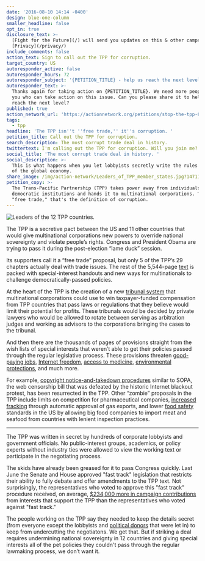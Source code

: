 ```yaml
---
date: '2016-08-10 14:14 -0400'
design: blue-one-column
smaller_headline: false
opt_in: true
disclosure_text: >-
  [Fight for the Future](/) will send you updates on this & other campaigns.
  [Privacy](/privacy/)
include_comments: false
action_text: Sign to call out the TPP for corruption.
target_country: US
autoresponder_active: false
autoresponder_hours: 72
autoresponder_subject: '{PETITION_TITLE} - help us reach the next level!'
autoresponder_text: >-
  Thanks again for taking action on {PETITION_TITLE}. We need more people like
  you who can take action on this issue. Can you please share it to help us
  reach the next level?
published: true
action_network_url: 'https://actionnetwork.org/petitions/stop-the-tpp-6/'
tags:
  - tpp
headline: 'The TPP isn''t ''free trade,'' it''s corruption. '
petition_title: Call out the TPP for corruption.
search_description: The most corrupt trade deal in history.
twittertext: I'm calling out the TPP for corruption. Will you join me?
social_title: 'The most corrupt trade deal in history. '
social_description: >-
  This is what happens when you let lobbyists secretly write the rules for 40%
  of the global economy.
share_image: /img/action-network/Leaders_of_TPP_member_states.jpg?1471112043599
petition_copy: >-
  The Trans-Pacific Partnership (TPP) takes power away from individuals and
  democratic institutions and hands it to multinational corporations. That's not
  "free trade," that's the definition of corruption.
---
```

![Leaders of the 12 TPP countries. ]({{site.baseurl}}/img/action-network/Leaders_of_TPP_member_states.jpg)

The TPP is a secretive pact between the US and 11 other countries that would give multinational corporations new powers to override national sovereignty and violate people’s rights. Congress and President Obama are trying to pass it during the post-election “lame duck” session. 

Its supporters call it a “free trade” proposal, but only 5 of the TPP’s 29 chapters actually deal with trade issues. The rest of the 5,544-page [text](https://ustr.gov/trade-agreements/free-trade-agreements/trans-pacific-partnership/tpp-full-text) is packed with special-interest handouts and new ways for multinationals to challenge democratically-passed policies.

At the heart of the TPP is the creation of a new [tribunal system](https://www.policyalternatives.ca/sites/default/files/uploads/publications/National%20Office/2016/06/Foreign_Investor_Protections_TPP.pdf) that multinational corporations could use to win taxpayer-funded compensation from TPP countries that pass laws or regulations that they believe would limit their potential for profits. These tribunals would be decided by private lawyers who would be allowed to rotate between serving as arbitration judges and working as advisors to the corporations bringing the cases to the tribunal. 

And then there are the thousands of pages of provisions straight from the wish lists of special interests that weren’t able to get their policies passed through the regular legislative process. These provisions threaten [good-paying jobs](http://www.ase.tufts.edu/gdae/Pubs/wp/16-01Capaldo-IzurietaTPP.pdf), [Internet freedom](https://www.eff.org/issues/tpp), [access to medicine](http://www.msfaccess.org/spotlight-on/trans-pacific-partnership-agreement), [environmental protections](http://www.sierraclub.org/trade/trans-pacific-partnership), and much more. 

For example, [copyright notice-and-takedown procedures](https://blog.wikimedia.org/2016/02/03/tpp-problematic-partnership/) similar to SOPA, the web censorship bill that was defeated by the historic Internet blackout protest, has been resurrected in the TPP. Other “zombie” proposals in the TPP include limits on competition for pharmaceutical companies, [increased fracking](http://www.ibtimes.com/trans-pacific-partnership-tpp-will-make-it-easier-export-us-natural-gas-japan-2129832) through automatic approval of gas exports, and lower [food safety](http://www.citizen.org/tpp-food-safety-facts) standards in the US by allowing big food companies to import meat and seafood from countries with lenient inspection practices.

---

The TPP was written in secret by hundreds of corporate lobbyists and government officials. No public-interest groups, academics, or policy experts without industry ties were allowed to view the working text or participate in the negotiating process. 

The skids have already been greased for it to pass Congress quickly. Last June the Senate and House approved "fast track" legislation that restricts their ability to fully debate and offer amendments to the TPP text. Not surprisingly, the representatives who voted to approve this "fast track" procedure received, on average, [$234,000 more in campaign contributions](http://maplight.org/us-congress/bill/114-hr-1314/6832028/contributions-by-vote?sort=asc&order=%24%20From%20Interest%20Groupsbr%20%2FThat%20Supported&party[D]=D&party[R]=R&party[I]=I&vote[AYE]=AYE&vote[NOE]=NOE&vote[NV]=NV&voted_with[with]=with&voted_with[not-with]=not-with&state=&custom_from=10%2F01%2F2012&custom_to=09%2F30%2F2014&all_pols=1&uid=53150&interests-support=K1000-F2100-F1100-F3100-F5100-F3300-D2000-H4300-J1100-J1200-C4100-T5100-M2300-G2900-E1620-E1600-A1000-F3200-B1000-F1400-E1110-M1000-F3400-C5120-H4100-F2300-E1100-C5140-G4300-T7100-E1140-A3000-A2000-E1150-A5000-G4500-C2100-C1100-A4000-A1300-T2310-G2100-C5110-G2400-T6200-T2100-G2820-M2100-C5130-C4300-A1400-C2000-F5000-H4500-G2600-M5000-B6000-G5210-C5000-A2300-G4000-A1500-G1000-T1200-C5100-A1600-G5000-A5200-C2400-A4200-G2300-G5290-A4100-M3300-M1500-G1200-M8000-H2000-M1300-C2600-B5200-M3100-G4100-G4600-E1220-H4000-C4600-M2400-G4800-C0000-M9000-T9000-C1300-H4600-A3100-G2200-X5000-G1100-A4300-E4100-C4000-T8300-M2200-T6000-A0000-M0000-M1600-T2000-G5280-M4200-M3200-T2400-G4400-M3600-T7000-M4300-M3000-M3500-T1000-M1700-G3500-G1300-J4000-E1230-G1400-M2250-X3300-A6500&interests-oppose=J1100-J1200-L1300-L1500-J7400-C5120-C5140-LM100-JE300-H1700-L1200-LT000-LT300-L1100-LG100-LC100-A6000-LM150-J7300-LG000-X7000-J7200-JH100-J7000-L0000-J3000-JI200&from=10-01-2012&to=09-30-2014&source=pacs-nonpacs&campaign=congressional&politicians=) from interests that support the TPP than the representatives who voted against "fast track."

The people working on the TPP say they needed to keep the details secret (from everyone except the lobbyists and [political donors](http://billmoyers.com/2014/01/17/unlike-everyone-else-some-big-political-donors-know-whats-in-the-trans-pacific-partnership/) that were let in) to keep from undercutting the negotiatons. We get that. But if striking a deal requires undermining national sovereignty in 12 countries 
and giving special interests all of the pet policies they couldn't pass through the regular lawmaking process, we don’t want it.
